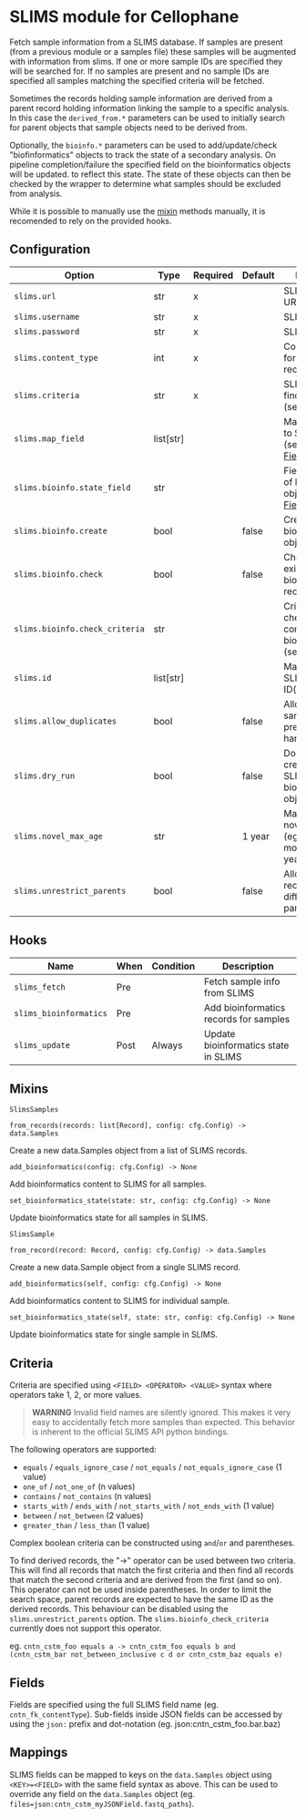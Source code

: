 # SLIMS module for Cellophane

Fetch sample information from a SLIMS database. If samples are present (from a previous module or a samples file) these samples will be augmented with information from slims. If one or more sample IDs are specified they will be searched for. If no samples are present and no sample IDs are specified all samples matching the specified criteria will be fetched.

Sometimes the records holding sample information are derived from a parent record holding information linking the sample to a specific analysis. In this case the `derived_from.*` parameters can be used to initially search for parent objects that sample objects need to be derived from.

Optionally, the `bioinfo.*` parameters can be used to add/update/check "biofinformatics" objects to track the state of a secondary analysis. On pipeline completion/failure the specified field on the bioinformatics objects will be updated. to reflect this state. The state of these objects can then be checked by the wrapper to determine what samples should be excluded from analysis.

While it is possible to manually use the [mixin](#Mixins) methods manually, it is recomended to rely on the provided hooks.

## Configuration

Option                            | Type      | Required | Default | Description
----------------------------------|-----------|----------|---------|-------------
`slims.url`                       | str       | x        |         | SLIMS Server URL
`slims.username`                  | str       | x        |         | SLIMS username
`slims.password`                  | str       | x        |         | SLIMS password
`slims.content_type`              | int       | x        |         | Content type PK for sample records
`slims.criteria`                  | str       | x        |         | SLIMS criteria for finding records (see [Criteria](#Criteria))
`slims.map_field`                 | list[str] |          |         | Mapping of keys to SLIMS field(s) (see [Fields](#Fields)/[Mappings](#Mappings))
`slims.bioinfo.state_field`       | str       |          |         | Field with state of bioinformatics objects (see [Fields](#Fields))
`slims.bioinfo.create`            | bool      |          | false   | Create bioinformatics objects
`slims.bioinfo.check`             | bool      |          | false   | Check state of existing bioinformatics records
`slims.bioinfo.check_criteria`    | str       |          |         | Criteria for checking completed bioinformatics (see [Criteria](#Criteria))
`slims.id`                        | list[str] |          |         | Manually select SLIMS Sample ID(s)
`slims.allow_duplicates`          | bool      |          | false   | Allow duplicate samples (eg. if a pre-hook can handle this)
`slims.dry_run`                   | bool      |          | false   | Do not create/update SLIMS bioinformatics objects
`slims.novel_max_age`             | str       |          | 1 year  | Maximum age of novel samples (eg. "4 days", "2 months", "1 year")
`slims.unrestrict_parents`        | bool      |          | false   | Allow derived records to have different IDs than parent records

## Hooks

Name                   | When | Condition | Description
-----------------------|------|-----------|-------------
`slims_fetch`          | Pre  |           | Fetch sample info from SLIMS 
`slims_bioinformatics` | Pre  |           | Add bioinformatics records for samples
`slims_update`         | Post | Always    | Update bioinformatics state in SLIMS

## Mixins

`SlimsSamples`

```
from_records(records: list[Record], config: cfg.Config) -> data.Samples
```
Create a new data.Samples object from a list of SLIMS records.

```
add_bioinformatics(config: cfg.Config) -> None
```
Add bioinformatics content to SLIMS for all samples.

```
set_bioinformatics_state(state: str, config: cfg.Config) -> None
```
Update bioinformatics state for all samples in SLIMS.

`SlimsSample`

```
from_record(record: Record, config: cfg.Config) -> data.Samples
```
Create a new data.Sample object from a single SLIMS record.

```
add_bioinformatics(self, config: cfg.Config) -> None
```
Add bioinformatics content to SLIMS for individual sample.

```
set_bioinformatics_state(self, state: str, config: cfg.Config) -> None
```
Update bioinformatics state for single sample in SLIMS.


## Criteria

Criteria are specified using `<FIELD> <OPERATOR> <VALUE>` syntax where operators take 1, 2, or more values.

> **WARNING** Invalid field names are silently ignored. This makes it very easy to accidentally fetch more samples than expected. This behavior is inherent to the official SLIMS API python bindings.

The following operators are supported:

- `equals` / `equals_ignore_case` / `not_equals` / `not_equals_ignore_case` (1 value)
- `one_of` / `not_one_of` (n values)
- `contains` / `not_contains` (n values)
- `starts_with` / `ends_with` / `not_starts_with` / `not_ends_with` (1 value)
- `between` / `not_between` (2 values)
- `greater_than` / `less_than` (1 value)

Complex boolean criteria can be constructed using `and`/`or` and parentheses.

To find derived records, the "->" operator can be used between two criteria. This will find all records that match the first criteria and then find all records that match the second criteria and are derived from the first (and so on). This operator can not be used inside parentheses. In order to limit the search space, parent records are expected to have the same ID as the derived records. This behaviour can be disabled using the `slims.unrestrict_parents` option. The `slims.bioinfo_check_criteria` currently does not support this operator.

eg. `cntn_cstm_foo equals a -> cntn_cstm_foo equals b and (cntn_cstm_bar not_between_inclusive c d or cntn_cstm_baz equals e)`

## Fields

Fields are specified using the full SLIMS field name (eg. `cntn_fk_contentType`). Sub-fields inside JSON fields can be accessed by using the `json:` prefix and dot-notation (eg. json:cntn_cstm_foo.bar.baz) 

## Mappings

SLIMS fields can be mapped to keys on the `data.Samples` object using `<KEY>=<FIELD>` with the same field syntax as above. This can be used to override any field on the `data.Samples` object (eg. `files=json:cntn_cstm_myJSONField.fastq_paths`).
